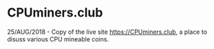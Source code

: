 # CPUminers.club
 25/AUG/2018 - Copy of the live site https://CPUminers.club, a place to disuss various CPU mineable coins.
